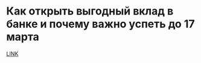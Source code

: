 # Как открыть выгодный вклад в банке и почему важно успеть до 17 марта



[LINK](https://varlamov.ru/1026495.html)